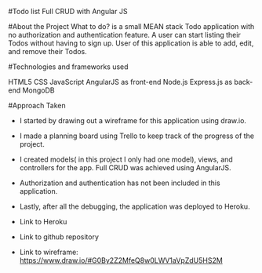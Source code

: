 #Todo list
Full CRUD with Angular JS

#About the Project
What to do? is a small MEAN stack Todo application with no authorization and authentication feature. A user can start listing their Todos without having to sign up. User of this application is able to add, edit, and remove their Todos.  


#Technologies and frameworks used

HTML5
CSS
JavaScript
AngularJS as front-end
Node.js
Express.js as back-end
MongoDB

#Approach Taken

- I started by drawing out  a wireframe for this application using draw.io.
- I made a planning board using Trello to keep track of the progress of the project.
- I created models( in this project I only had one model), views, and controllers for the app. Full CRUD was achieved using AngularJS.
- Authorization and authentication has not been included in this application.
- Lastly, after all the debugging, the application was deployed to Heroku.

- Link to Heroku

- Link to github repository

- Link to wireframe: https://www.draw.io/#G0By2Z2MfeQ8w0LWV1aVpZdU5HS2M
